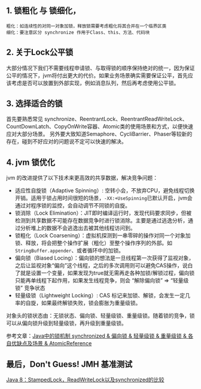 ## 1. 锁粗化 与 锁细化，
    粗化：如连续性的对同一对象加锁，释放锁需要考虑粗化将其合并在一个临界区类
    细化：要注意区分 synchronize 作用于Class、this、方法、代码块

## 2. 关于Lock公平锁
大部分情况下我们不需要线程申请锁、与取得锁的顺序保持绝对的统一，因为保证公平的情况下，jvm将付出更大的代价。如果业务场景确实需要保证公平，首先应该考虑是否可以放置到外部实现，例如消息队列，然后再考虑使用公平锁。

## 3. 选择适合的锁
首先要熟悉常见 synchronize、ReentrantLock、ReentrantReadWriteLock、CountDownLatch、CopyOnWrite容器、Atomic类的使用场景和方式，以便快速应对大部分场景。
另外要大致知道Semaphore、CycliBarrier、Phaser等较新的存在，碰到不好应对的问题说不定可以快速的解决。

## 4. jvm 锁优化
jvm 的改进提供了以下技术来更高效的共享数据，解决竞争问题：
* 适应性自旋锁（Adaptive Spinning）: 空转小会，不放弃CPU，避免线程切换开销。适用于锁占用时间很短的场景，`-XX:+UseSpinning`已默认开启，jvm会通过对程序锁的监控，会自动调节不同锁的自旋。
* 锁消除（Lock Elimination）：JIT即时编译运行时，发现代码要求同步，但被检测到共享数据不可能存在数据竞争时进行锁消除。主要是通过逃逸分析，通过分析堆上的数据不会逃逸出去被其他线程访问到。
* 锁粗化（Lock Coarsening）：虚拟机探测到一串零碎的操作对同一个对象加锁、释放，将会把整个操作扩展（粗化）至整个操作序列的外部。如`StringBuffer.appender`、或者循环中的加锁。
* 偏向锁（Biased Locing）：偏向锁的想法是一旦线程第一次获得了监视对象，之后让监视对象“偏向”这个线程，之后的多次调用则可以避免CAS操作，说白了就是设置一个变量，如果发现为true就无需再走各种加锁/解锁过程，偏向锁只能再单线程下起作用，如果发生线程竞争，则会 “解除偏向锁” => “轻量级锁” 竞争状态
* 轻量级锁（Lightweight Locking）: CAS 标记来加锁、解锁，会发生一定几率的自旋，如果最终解锁失败，锁会膨胀为重量级锁。

对象头的锁状态由：无锁状态、偏向锁、轻量级锁、重量级锁。随着锁的竞争，锁可以从偏向锁升级到轻量级锁，再升级到重量级锁。

参考文章：[Java中的锁机制 synchronized & 偏向锁 & 轻量级锁 & 重量级锁 & 各自优缺点及场景 & AtomicReference](http://www.cnblogs.com/charlesblc/p/5994162.html)

## 最后，Don't Guess! JMH 基准测试
[Java 8：StampedLock，ReadWriteLock以及synchronized的比较](http://colobu.com/2016/06/01/Java-8-StampedLocks-vs-ReadWriteLocks-and-Synchronized/)